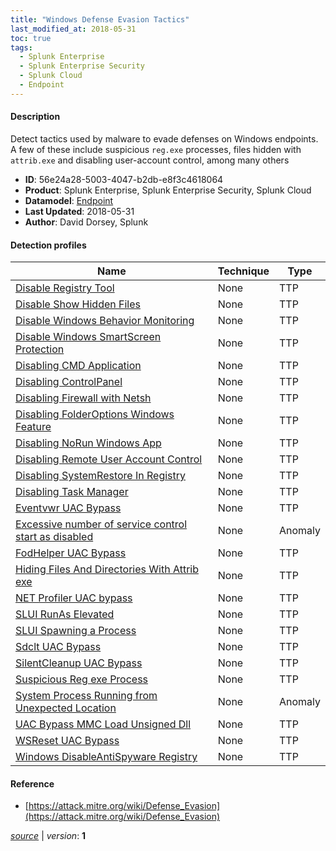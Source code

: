 ```yaml
---
title: "Windows Defense Evasion Tactics"
last_modified_at: 2018-05-31
toc: true
tags:
  - Splunk Enterprise
  - Splunk Enterprise Security
  - Splunk Cloud
  - Endpoint
---
```


#### Description

Detect tactics used by malware to evade defenses on Windows endpoints. A few of these include suspicious `reg.exe` processes, files hidden with `attrib.exe` and disabling user-account control, among many others 

- **ID**: 56e24a28-5003-4047-b2db-e8f3c4618064
- **Product**: Splunk Enterprise, Splunk Enterprise Security, Splunk Cloud
- **Datamodel**: [Endpoint](https://docs.splunk.com/Documentation/CIM/latest/User/Endpoint)
- **Last Updated**: 2018-05-31
- **Author**: David Dorsey, Splunk

#### Detection profiles

| Name        | Technique   | Type         |
| ----------- | ----------- |--------------|
| [Disable Registry Tool](/endpoint/disable_registry_tool/) | None | TTP |
| [Disable Show Hidden Files](/endpoint/disable_show_hidden_files/) | None | TTP |
| [Disable Windows Behavior Monitoring](/endpoint/disable_windows_behavior_monitoring/) | None | TTP |
| [Disable Windows SmartScreen Protection](/endpoint/disable_windows_smartscreen_protection/) | None | TTP |
| [Disabling CMD Application](/endpoint/disabling_cmd_application/) | None | TTP |
| [Disabling ControlPanel](/endpoint/disabling_controlpanel/) | None | TTP |
| [Disabling Firewall with Netsh](/endpoint/disabling_firewall_with_netsh/) | None | TTP |
| [Disabling FolderOptions Windows Feature](/endpoint/disabling_folderoptions_windows_feature/) | None | TTP |
| [Disabling NoRun Windows App](/endpoint/disabling_norun_windows_app/) | None | TTP |
| [Disabling Remote User Account Control](/endpoint/disabling_remote_user_account_control/) | None | TTP |
| [Disabling SystemRestore In Registry](/endpoint/disabling_systemrestore_in_registry/) | None | TTP |
| [Disabling Task Manager](/endpoint/disabling_task_manager/) | None | TTP |
| [Eventvwr UAC Bypass](/endpoint/eventvwr_uac_bypass/) | None | TTP |
| [Excessive number of service control start as disabled](/endpoint/excessive_number_of_service_control_start_as_disabled/) | None | Anomaly |
| [FodHelper UAC Bypass](/endpoint/fodhelper_uac_bypass/) | None | TTP |
| [Hiding Files And Directories With Attrib exe](/endpoint/hiding_files_and_directories_with_attrib_exe/) | None | TTP |
| [NET Profiler UAC bypass](/endpoint/net_profiler_uac_bypass/) | None | TTP |
| [SLUI RunAs Elevated](/endpoint/slui_runas_elevated/) | None | TTP |
| [SLUI Spawning a Process](/endpoint/slui_spawning_a_process/) | None | TTP |
| [Sdclt UAC Bypass](/endpoint/sdclt_uac_bypass/) | None | TTP |
| [SilentCleanup UAC Bypass](/endpoint/silentcleanup_uac_bypass/) | None | TTP |
| [Suspicious Reg exe Process](/endpoint/suspicious_reg_exe_process/) | None | TTP |
| [System Process Running from Unexpected Location](/endpoint/system_process_running_from_unexpected_location/) | None | Anomaly |
| [UAC Bypass MMC Load Unsigned Dll](/endpoint/uac_bypass_mmc_load_unsigned_dll/) | None | TTP |
| [WSReset UAC Bypass](/endpoint/wsreset_uac_bypass/) | None | TTP |
| [Windows DisableAntiSpyware Registry](/endpoint/windows_disableantispyware_registry/) | None | TTP |

#### Reference

* [https://attack.mitre.org/wiki/Defense_Evasion](https://attack.mitre.org/wiki/Defense_Evasion)



[_source_](https://github.com/splunk/security_content/tree/develop/stories/windows_defense_evasion_tactics.yml) | _version_: **1**